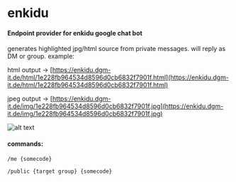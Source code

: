 # enkidu

#### Endpoint provider for enkidu google chat bot

generates highlighted jpg/html source from private messages. will reply as DM or group.
example:

html output -> [https://enkidu.dgm-it.de/html/1e228fb964534d8596d0cb6832f7901f.html](https://enkidu.dgm-it.de/html/1e228fb964534d8596d0cb6832f7901f.html)

jpeg output -> [https://enkidu.dgm-it.de/img/1e228fb964534d8596d0cb6832f7901f.jpg](https://enkidu.dgm-it.de/img/1e228fb964534d8596d0cb6832f7901f.jpg)

![alt text](http://data.shitkatapult.org/enkidu.png)


#### commands:

``
/me {somecode}
``


``
/public {target group} {somecode}
``
